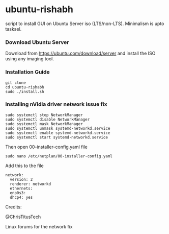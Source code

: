 # ubuntu-rishabh
script to install GUI on Ubuntu Server iso (LTS/non-LTS). Minimalism is upto tasksel. 


### Download Ubuntu Server

Download from <https://ubuntu.com/download/server> and install the ISO using any imaging tool. 

### Installation Guide

```
git clone
cd ubuntu-rishabh
sudo ./install.sh
```

### Installing nVidia driver network issue fix

```
sudo systemctl stop NetworkManager
sudo systemctl disable NetworkManager
sudo systemctl mask NetworkManager
sudo systemctl unmask systemd-networkd.service
sudo systemctl enable systemd-networkd.service
sudo systemctl start systemd-networkd.service
```

Then open 00-installer-config.yaml file

```
sudo nano /etc/netplan/00-installer-config.yaml
```

Add this to the file
```
network:
  version: 2
  renderer: networkd
  ethernets:
  enp0s3:
  dhcp4: yes
```

Credits:

@ChrisTitusTech

Linux forums for the network fix
